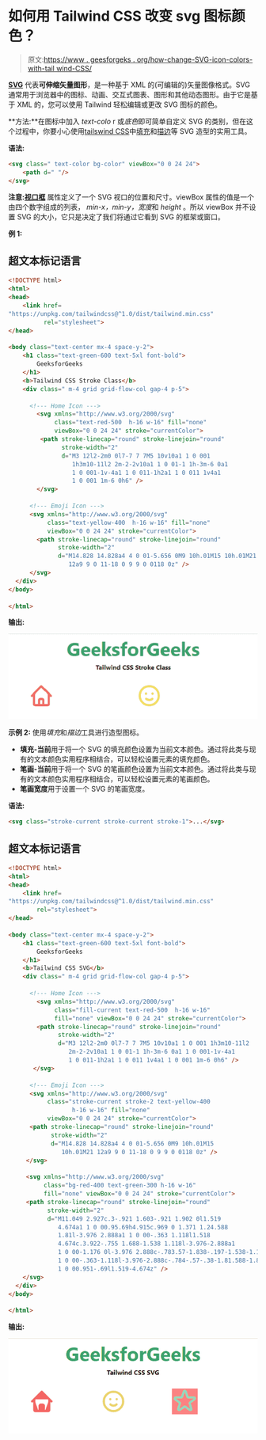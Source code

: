 # 如何用 Tailwind CSS 改变 svg 图标颜色？

> 原文:[https://www . geesforgeks . org/how-change-SVG-icon-colors-with-tail wind-CSS/](https://www.geeksforgeeks.org/how-to-change-svg-icon-colors-with-tailwind-css/)

[**SVG**](https://www.geeksforgeeks.org/html-svg-basics/) 代表**可伸缩矢量图形**，是一种基于 XML 的(可编辑的)矢量图像格式。SVG 通常用于浏览器中的图标、动画、交互式图表、图形和其他动态图形。由于它是基于 XML 的，您可以使用 Tailwind 轻松编辑或更改 SVG 图标的颜色。

**方法:**在图标中加入 *text-colo* r 或*底色*即可简单自定义 SVG 的类别，但在这个过程中，你要小心使用[tailswind CSS](https://www.geeksforgeeks.org/css-tailwind-introduction/)中[填充](https://www.geeksforgeeks.org/tailwind-css-fill/)和[描边](https://www.geeksforgeeks.org/tailwind-css-stroke/)等 SVG 造型的实用工具。

**语法:**

```html
<svg class=" text-color bg-color" viewBox="0 0 24 24">
    <path d=" "/>
</svg>
```

**注意:**[**视口框**](https://www.geeksforgeeks.org/svg-viewbox-attribute/) 属性定义了一个 SVG 视口的位置和尺寸。viewBox 属性的值是一个由四个数字组成的列表， *min-x，min-y，宽度*和 *height* 。所以 viewBox 并不设置 SVG 的大小，它只是决定了我们将通过它看到 SVG 的框架或窗口。

**例 1:**

## 超文本标记语言

```html
<!DOCTYPE html>
<html>
<head>
    <link href=
"https://unpkg.com/tailwindcss@^1.0/dist/tailwind.min.css"
          rel="stylesheet">
</head>

<body class="text-center mx-4 space-y-2">
    <h1 class="text-green-600 text-5xl font-bold">
        GeeksforGeeks
    </h1>
    <b>Tailwind CSS Stroke Class</b>
    <div class=" m-4 grid grid-flow-col gap-4 p-5">

      <!--- Home Icon --->
        <svg xmlns="http://www.w3.org/2000/svg" 
             class="text-red-500  h-16 w-16" fill="none" 
             viewBox="0 0 24 24" stroke="currentColor">
         <path stroke-linecap="round" stroke-linejoin="round" 
               stroke-width="2" 
               d="M3 12l2-2m0 0l7-7 7 7M5 10v10a1 1 0 001
                  1h3m10-11l2 2m-2-2v10a1 1 0 01-1 1h-3m-6 0a1 
                  1 0 001-1v-4a1 1 0 011-1h2a1 1 0 011 1v4a1
                  1 0 001 1m-6 0h6" />
        </svg>

      <!--- Emoji Icon --->
      <svg xmlns="http://www.w3.org/2000/svg" 
           class="text-yellow-400  h-16 w-16" fill="none" 
           viewBox="0 0 24 24" stroke="currentColor">
        <path stroke-linecap="round" stroke-linejoin="round" 
              stroke-width="2" 
              d="M14.828 14.828a4 4 0 01-5.656 0M9 10h.01M15 10h.01M21
                 12a9 9 0 11-18 0 9 9 0 0118 0z" />
      </svg>
  </div>
</body>

</html>
```

**输出:**

![](img/8719926ecf656c9256c319cbfc91604a.png)

**示例 2:** 使用*填充*和*描边*工具进行造型图标。

*   **填充-当前**用于将一个 SVG 的填充颜色设置为当前文本颜色。通过将此类与现有的文本颜色实用程序相结合，可以轻松设置元素的填充颜色。
*   **笔画-当前**用于将一个 SVG 的笔画颜色设置为当前文本颜色。通过将此类与现有的文本颜色实用程序相结合，可以轻松设置元素的笔画颜色。
*   **笔画宽度**用于设置一个 SVG 的笔画宽度。

**语法:**

```html
<svg class="stroke-current stroke-current stroke-1">...</svg>
```

## 超文本标记语言

```html
<!DOCTYPE html>
<html>
<head>
    <link href=
"https://unpkg.com/tailwindcss@^1.0/dist/tailwind.min.css"
        rel="stylesheet">
</head>

<body class="text-center mx-4 space-y-2">
    <h1 class="text-green-600 text-5xl font-bold">
        GeeksforGeeks
    </h1>
    <b>Tailwind CSS SVG</b>
    <div class=" m-4 grid grid-flow-col gap-4 p-5">

      <!--- Home Icon --->
        <svg xmlns="http://www.w3.org/2000/svg" 
             class="fill-current text-red-500  h-16 w-16" 
             fill="none" viewBox="0 0 24 24" stroke="currentColor">
        <path stroke-linecap="round" stroke-linejoin="round" 
              stroke-width="2" 
              d="M3 12l2-2m0 0l7-7 7 7M5 10v10a1 1 0 001 1h3m10-11l2
                 2m-2-2v10a1 1 0 01-1 1h-3m-6 0a1 1 0 001-1v-4a1
                 1 0 011-1h2a1 1 0 011 1v4a1 1 0 001 1m-6 0h6" />
       </svg>

      <!--- Emoji Icon --->
      <svg xmlns="http://www.w3.org/2000/svg" 
           class="stroke-current stroke-2 text-yellow-400 
                  h-16 w-16" fill="none" 
           viewBox="0 0 24 24" stroke="currentColor">
      <path stroke-linecap="round" stroke-linejoin="round"
            stroke-width="2" 
            d="M14.828 14.828a4 4 0 01-5.656 0M9 10h.01M15 
               10h.01M21 12a9 9 0 11-18 0 9 9 0 0118 0z" />
     </svg>

     <svg xmlns="http://www.w3.org/2000/svg" 
          class="bg-red-400 text-green-300 h-16 w-16" 
          fill="none" viewBox="0 0 24 24" stroke="currentColor">
     <path stroke-linecap="round" stroke-linejoin="round" 
           stroke-width="2" 
           d="M11.049 2.927c.3-.921 1.603-.921 1.902 0l1.519 
              4.674a1 1 0 00.95.69h4.915c.969 0 1.371 1.24.588 
              1.81l-3.976 2.888a1 1 0 00-.363 1.118l1.518 
              4.674c.3.922-.755 1.688-1.538 1.118l-3.976-2.888a1 
              1 0 00-1.176 0l-3.976 2.888c-.783.57-1.838-.197-1.538-1.118l1.518-4.674a1
              1 0 00-.363-1.118l-3.976-2.888c-.784-.57-.38-1.81.588-1.81h4.914a1 
              1 0 00.951-.69l1.519-4.674z" />
    </svg>
  </div>
</body>

</html>
```

**输出:**

![](img/ccd5cb95affa0adbc5ad88afaafad554.png)